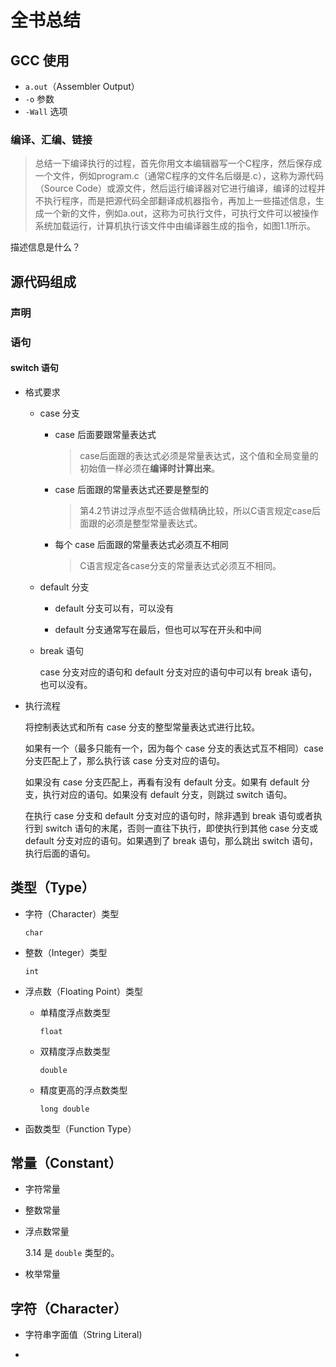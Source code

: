 # 全书总结

## GCC 使用

- `a.out`（Assembler Output）
- `-o` 参数
- `-Wall` 选项

### 编译、汇编、链接

> 总结一下编译执行的过程，首先你用文本编辑器写一个C程序，然后保存成一个文件，例如program.c（通常C程序的文件名后缀是.c），这称为源代码（Source Code）或源文件，然后运行编译器对它进行编译，编译的过程并不执行程序，而是把源代码全部翻译成机器指令，再加上一些描述信息，生成一个新的文件，例如a.out，这称为可执行文件，可执行文件可以被操作系统加载运行，计算机执行该文件中由编译器生成的指令，如图1.1所示。

描述信息是什么？

## 源代码组成

### 声明

### 语句

#### switch 语句

- 格式要求

  - case 分支

    - case 后面要跟常量表达式

      > case后面跟的表达式必须是常量表达式，这个值和全局变量的初始值一样必须在**编译时计算出来**。

    - case 后面跟的常量表达式还要是整型的

      > 第4.2节讲过浮点型不适合做精确比较，所以C语言规定case后面跟的必须是整型常量表达式。

    - 每个 case 后面跟的常量表达式必须互不相同

      > C语言规定各case分支的常量表达式必须互不相同。

  - default 分支

    - default 分支可以有，可以没有

    - default 分支通常写在最后，但也可以写在开头和中间

  - break 语句

    case 分支对应的语句和 default 分支对应的语句中可以有 break 语句，也可以没有。

- 执行流程

  将控制表达式和所有 case 分支的整型常量表达式进行比较。

  如果有一个（最多只能有一个，因为每个 case 分支的表达式互不相同）case 分支匹配上了，那么执行该 case 分支对应的语句。

  如果没有 case 分支匹配上，再看有没有 default 分支。如果有 default 分支，执行对应的语句。如果没有 default 分支，则跳过 switch 语句。

  在执行 case 分支和 default 分支对应的语句时，除非遇到 break 语句或者执行到 switch 语句的末尾，否则一直往下执行，即使执行到其他 case 分支或 default 分支对应的语句。如果遇到了 break 语句，那么跳出 switch 语句，执行后面的语句。

## 类型（Type）

- 字符（Character）类型

  `char`

- 整数（Integer）类型

  `int`

- 浮点数（Floating Point）类型

  - 单精度浮点数类型

    `float`

  - 双精度浮点数类型

    `double`

  - 精度更高的浮点数类型

    `long double`

- 函数类型（Function Type）

## 常量（Constant）

- 字符常量
- 整数常量
- 浮点数常量

  3.14 是 `double` 类型的。

- 枚举常量

## 字符（Character）



- 字符串字面值（String Literal)


-
